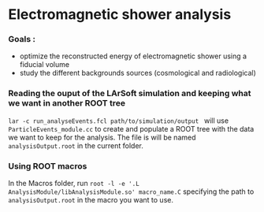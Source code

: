 # Electromagnetic shower analysis
### Goals :
- optimize the reconstructed energy of electromagnetic shower using a fiducial volume
- study the different backgrounds sources (cosmological and radiological)

### Reading the ouput of the LArSoft simulation and keeping what we want in another ROOT tree
```lar -c run_analyseEvents.fcl path/to/simulation/output ``` will use ```ParticleEvents_module.cc``` to create and populate a ROOT tree with the data we want to keep for the analysis. The file is will be named ```analysisOutput.root``` in the current folder.

### Using ROOT macros
In the Macros folder, run ```root -l -e '.L AnalysisModule/libAnalysisModule.so' macro_name.C``` specifying the path to ```analysisOutput.root``` in the macro you want to use.

